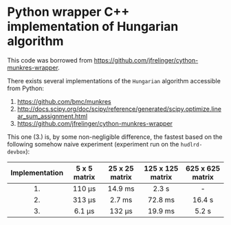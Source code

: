 # Python wrapper C++ implementation of Hungarian algorithm

This code was borrowed from https://github.com/jfrelinger/cython-munkres-wrapper.

There exists several implementations of the `Hungarian` algorithm accessible from Python:

 1. https://github.com/bmc/munkres
 2. http://docs.scipy.org/doc/scipy/reference/generated/scipy.optimize.linear_sum_assignment.html
 3. https://github.com/jfrelinger/cython-munkres-wrapper
 
This one (3.) is, by some non-negligible difference, the fastest based on the following somehow naive experiment (experiment run on the `hudlrd-devbox`):

| Implementation |   5 x 5 matrix   |  25 x 25 matrix  | 125 x 125 matrix | 625 x 625 matrix |
|:--------------:|:----------------:|:----------------:|:----------------:|:----------------:|
| 1.              | 110 µs           | 14.9 ms          |  2.3 s           | -                |
| 2.              | 313 µs           |  2.7 ms          | 72.8 ms          | 16.4 s           |
| 3.              | 6.1 µs           |  132 µs          | 19.9 ms          |  5.2 s           |
